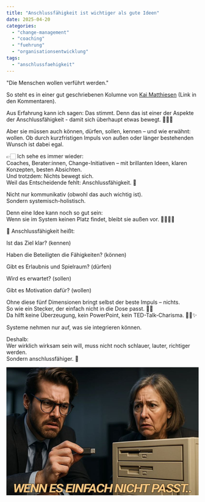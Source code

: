 ```yaml
---
title: "Anschlussfähigkeit ist wichtiger als gute Ideen"
date: 2025-04-20
categories: 
  - "change-management"
  - "coaching"
  - "fuehrung"
  - "organisationsentwicklung"
tags: 
  - "anschlussfaehigkeit"
---
```


"Die Menschen wollen verführt werden."  
  
So steht es in einer gut geschriebenen Kolumne von [Kai Matthiesen](https://www.linkedin.com/in/kaimatthiesen/) (Link in den Kommentaren).  
  
Aus Erfahrung kann ich sagen: Das stimmt. Denn das ist einer der Aspekte der Anschlussfähigkeit - damit sich überhaupt etwas bewegt. 🫸🏻💢  
  
Aber sie müssen auch können, dürfen, sollen, kennen – und wie erwähnt: wollen. Ob durch kurzfristigen Impuls von außen oder länger bestehenden Wunsch ist dabei egal.  
  
  
👉🏻 Ich sehe es immer wieder:  
Coaches, Berater:innen, Change-Initiativen – mit brillanten Ideen, klaren Konzepten, besten Absichten.  
Und trotzdem: Nichts bewegt sich.  
Weil das Entscheidende fehlt: Anschlussfähigkeit. 🧩  
  
Nicht nur kommunikativ (obwohl das auch wichtig ist).  
Sondern systemisch-holistisch.  
  
Denn eine Idee kann noch so gut sein:  
Wenn sie im System keinen Platz findet, bleibt sie außen vor. 🙅‍♂️⛓️‍💥  
  
  
🔗 Anschlussfähigkeit heißt:  
  
Ist das Ziel klar? (kennen)  
  
Haben die Beteiligten die Fähigkeiten? (können)  
  
Gibt es Erlaubnis und Spielraum? (dürfen)  
  
Wird es erwartet? (sollen)  
  
Gibt es Motivation dafür? (wollen)  
  
  
Ohne diese fünf Dimensionen bringt selbst der beste Impuls – nichts.  
So wie ein Stecker, der einfach nicht in die Dose passt. 🔌💥  
Da hilft keine Überzeugung, kein PowerPoint, kein TED-Talk-Charisma. 💁‍♂️✨️  
  
Systeme nehmen nur auf, was sie integrieren können.  
  
Deshalb:  
Wer wirklich wirksam sein will, muss nicht noch schlauer, lauter, richtiger werden.  
Sondern anschlussfähiger. 🤝  
  

![](images/image-15.png)
